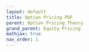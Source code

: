 ```yaml
---
layout: default
title: Option Pricing PDF
parent: Option Pricing Theory
grand_parent: Equity Pricing
mathjax: true
nav_order: 1
---
```


<object data="OptionGreeks.pdf" width="1000" height="1000" type='application/pdf'/>
